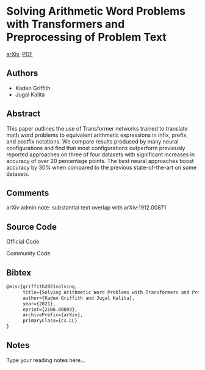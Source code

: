 
# Solving Arithmetic Word Problems with Transformers and Preprocessing of Problem Text

[arXiv](https://arxiv.org/abs/2106.0893), [PDF](https://arxiv.org/pdf/2106.0893.pdf)

## Authors

- Kaden Griffith
- Jugal Kalita

## Abstract

This paper outlines the use of Transformer networks trained to translate math word problems to equivalent arithmetic expressions in infix, prefix, and postfix notations. We compare results produced by many neural configurations and find that most configurations outperform previously reported approaches on three of four datasets with significant increases in accuracy of over 20 percentage points. The best neural approaches boost accuracy by 30% when compared to the previous state-of-the-art on some datasets.

## Comments

arXiv admin note: substantial text overlap with arXiv:1912.00871

## Source Code

Official Code



Community Code



## Bibtex

```tex
@misc{griffith2021solving,
      title={Solving Arithmetic Word Problems with Transformers and Preprocessing of Problem Text}, 
      author={Kaden Griffith and Jugal Kalita},
      year={2021},
      eprint={2106.00893},
      archivePrefix={arXiv},
      primaryClass={cs.CL}
}
```

## Notes

Type your reading notes here...

